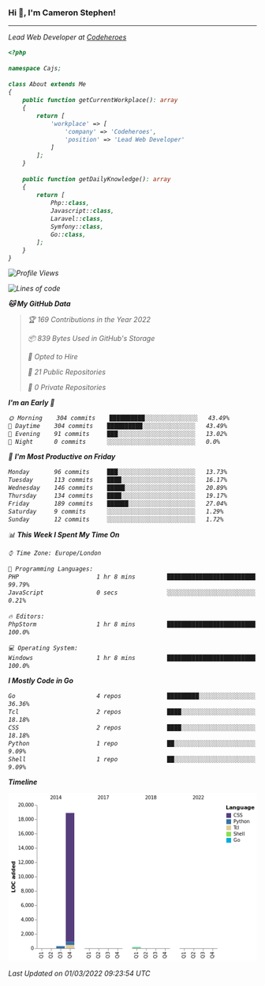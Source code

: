### Hi 👋, I'm Cameron Stephen!
<hr>
<p><em>Lead Web Developer at <a href="https://codeheroes.co.uk">Codeheroes</a>


```php
<?php

namespace Cajs;

class About extends Me
{
    public function getCurrentWorkplace(): array
    {
        return [
            'workplace' => [
                'company' => 'Codeheroes',
                'position' => 'Lead Web Developer'         
            ]
        ];
    }

    public function getDailyKnowledge(): array
    {
        return [
            Php::class,
            Javascript::class,
            Laravel::class,
            Symfony::class,
            Go::class,
        ];
    }
}
```


<!--START_SECTION:waka-->
![Profile Views](http://img.shields.io/badge/Profile%20Views-0-blue)

![Lines of code](https://img.shields.io/badge/From%20Hello%20World%20I%27ve%20Written-19%20Thousand%20lines%20of%20code-blue)

**🐱 My GitHub Data** 

> 🏆 169 Contributions in the Year 2022
 > 
> 📦 839 Bytes Used in GitHub's Storage 
 > 
> 💼 Opted to Hire
 > 
> 📜 21 Public Repositories 
 > 
> 🔑 0 Private Repositories  
 > 
**I'm an Early 🐤** 

```text
🌞 Morning    304 commits    ██████████░░░░░░░░░░░░░░░   43.49% 
🌆 Daytime    304 commits    ██████████░░░░░░░░░░░░░░░   43.49% 
🌃 Evening    91 commits     ███░░░░░░░░░░░░░░░░░░░░░░   13.02% 
🌙 Night      0 commits      ░░░░░░░░░░░░░░░░░░░░░░░░░   0.0%

```
📅 **I'm Most Productive on Friday** 

```text
Monday       96 commits     ███░░░░░░░░░░░░░░░░░░░░░░   13.73% 
Tuesday      113 commits    ████░░░░░░░░░░░░░░░░░░░░░   16.17% 
Wednesday    146 commits    █████░░░░░░░░░░░░░░░░░░░░   20.89% 
Thursday     134 commits    ████░░░░░░░░░░░░░░░░░░░░░   19.17% 
Friday       189 commits    ██████░░░░░░░░░░░░░░░░░░░   27.04% 
Saturday     9 commits      ░░░░░░░░░░░░░░░░░░░░░░░░░   1.29% 
Sunday       12 commits     ░░░░░░░░░░░░░░░░░░░░░░░░░   1.72%

```


📊 **This Week I Spent My Time On** 

```text
⌚︎ Time Zone: Europe/London

💬 Programming Languages: 
PHP                      1 hr 8 mins         █████████████████████████   99.79% 
JavaScript               0 secs              ░░░░░░░░░░░░░░░░░░░░░░░░░   0.21%

🔥 Editors: 
PhpStorm                 1 hr 8 mins         █████████████████████████   100.0%

💻 Operating System: 
Windows                  1 hr 8 mins         █████████████████████████   100.0%

```

**I Mostly Code in Go** 

```text
Go                       4 repos             █████████░░░░░░░░░░░░░░░░   36.36% 
Tcl                      2 repos             ████░░░░░░░░░░░░░░░░░░░░░   18.18% 
CSS                      2 repos             ████░░░░░░░░░░░░░░░░░░░░░   18.18% 
Python                   1 repo              ██░░░░░░░░░░░░░░░░░░░░░░░   9.09% 
Shell                    1 repo              ██░░░░░░░░░░░░░░░░░░░░░░░   9.09%

```


**Timeline**

![Chart not found](https://raw.githubusercontent.com/Cajs/Cajs/main/charts/bar_graph.png) 


 Last Updated on 01/03/2022 09:23:54 UTC
<!--END_SECTION:waka-->
